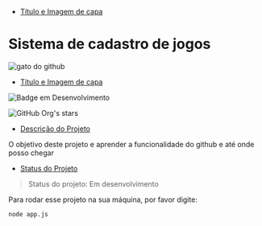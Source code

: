 * [Título e Imagem de capa](#Título-e-Imagem-de-capa)

# Sistema de cadastro de jogos #

![gato do github](https://gcdnb.pbrd.co/images/8Mtx1IOy09hD.png?o=1)

* [Título e Imagem de capa](#Título-e-Imagem-de-capa)

![Badge em Desenvolvimento](http://img.shields.io/static/v1?label=STATUS&message=EM%20DESENVOLVIMENTO&color=GREEN&style=for-the-badge)

![GitHub Org's stars](https://img.shields.io/github/stars/Delwari?style=social)

* [Descrição do Projeto](#descrição-do-projeto)

O objetivo deste projeto e aprender a funcionalidade do github e até onde posso chegar

* [Status do Projeto](#status-do-Projeto)

> Status do projeto: Em desenvolvimento


Para rodar esse projeto na sua máquina, por favor digite:

```
node app.js 
```
